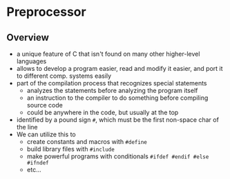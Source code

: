# Preprocessor

## Overview

* a unique feature of C that isn't found on many other higher-level languages
* allows to develop a program easier, read and modify it easier, and port it to different comp. systems easily
* part of the compilation process that recognizes special statements
  * analyzes the statements before analyzing the program itself
  * an instruction to the compiler to do something before compiling source code
  * could be anywhere in the code, but usually at the top
* identified by a pound sign `#`, which must be the first non-space char of the line
* We can utilize this to
  * create constants and macros with `#define`
  * build library files with `#include`
  * make powerful programs with conditionals `#ifdef #endif #else #ifndef`
  * etc...
